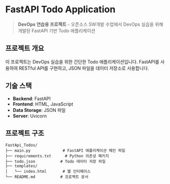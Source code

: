 # FastAPI Todo Application

> **DevOps 연습용 프로젝트** - 오픈소스 SW개발 수업에서 DevOps 실습을 위해 개발된 FastAPI 기반 Todo 애플리케이션

##  프로젝트 개요

이 프로젝트는 DevOps 실습을 위한 간단한 Todo 애플리케이션입니다. FastAPI를 사용하여 RESTful API를 구현하고, JSON 파일을 데이터 저장소로 사용합니다.


##  기술 스택

- **Backend**: FastAPI
- **Frontend**: HTML, JavaScript
- **Data Storage**: JSON 파일
- **Server**: Uvicorn

##  프로젝트 구조

```
FastApi_Todos/
├── main.py              # FastAPI 애플리케이션 메인 파일
├── requirements.txt      # Python 의존성 패키지
├── todo.json           # Todo 데이터 저장 파일
├── templates/
│   └── index.html       # 웹 인터페이스
└── README.md           # 프로젝트 문서
```

